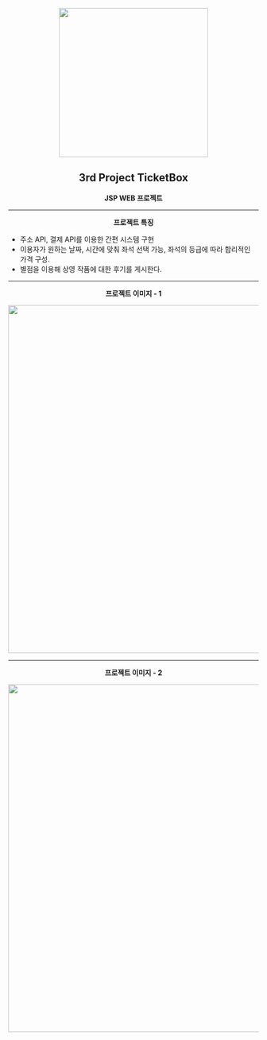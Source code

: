 
<p align="center"><img src="https://user-images.githubusercontent.com/106230507/202128701-d4223e82-ca02-4b45-b850-02b6ea005527.png" width="300"></p>
<h2 align="center">3rd Project TicketBox</h2>


<p align="center"><b>JSP WEB 프로젝트</b></p>
<hr>
<p align="center"><b>프로젝트 특징</b></p>
<ul>
<li>
주소 API, 결제 API를 이용한 간편 시스템 구현
</li>
<li>
이용자가 원하는 날짜, 시간에 맞춰 좌석 선택 가능, 좌석의 등급에 따라 합리적인 가격 구성.
</li>
<li>
별점을 이용해 상영 작품에 대한 후기를 게시한다.
</li>
</ul>


<hr>
<p align="center"><b>프로젝트 이미지 - 1</b></p>
<p align="center"><img src="https://user-images.githubusercontent.com/106230507/202128804-9e145be4-e0d7-49f1-9411-bfe42965c90f.png" width="700"></p>
<hr>
<p align="center"><b>프로젝트 이미지 - 2</b></p>
<p align="center"><img src="https://user-images.githubusercontent.com/106230507/202133596-ca24321c-3158-4be2-9b70-779282730c96.png" width="700"></p>



